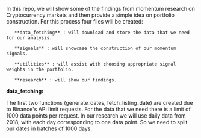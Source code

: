 In this repo, we will show some of the findings from momentum research on Cryptocurrency markets and then provide a simple idea on portfolio construction.
For this process four files will be created:

       **data_fetching** : will download and store the data that we need for our analysis.
      
       **signals** : will showcase the construction of our momentum signals.
      
       **utilities** : will assist with choosing appropriate signal weights in the portfolio.
      
       **research** : will show our findings.


**data_fetching:**

The first two functions (generate_dates, fetch_listing_date) are created due to Binance's API limit requests. For the data that we need there is a limit of 1000 data points per request.
In our research we will use daily data from 2018, with each day corresponding to one data point. So we need to split our dates in batches of 1000 days.
